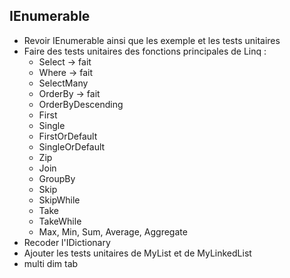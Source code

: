 ## IEnumerable

* Revoir IEnumerable ainsi que les exemple et les tests unitaires
* Faire des tests unitaires des fonctions principales de Linq : 
	* Select -> fait
	* Where -> fait
	* SelectMany
	* OrderBy -> fait
	* OrderByDescending
	* First
	* Single
	* FirstOrDefault
	* SingleOrDefault
	* Zip
	* Join
	* GroupBy
	* Skip
	* SkipWhile
	* Take
	* TakeWhile
	* Max, Min, Sum, Average, Aggregate
* Recoder l'IDictionary
* Ajouter les tests unitaires de MyList et de MyLinkedList
* multi dim tab
